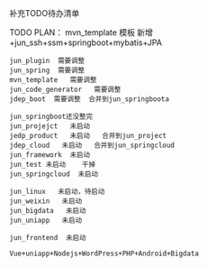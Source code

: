 补充TODO待办清单

TODO PLAN：
  mvn_template
	模板 新增+jun_ssh+ssm+springboot+mybatis+JPA

	jun_plugin  需要调整
	jun_spring  需要调整
	mvn_template   需要调整
	jun_code_generator   需要调整
	jdep_boot  需要调整  合并到jun_springboota

	jun_springboot还没整完
	jun_projejct   未启动
	jedp_product   未启动   合并到jun_project
	jdep_cloud   未启动   合并到jun_springcloud
	jun_framework  未启动
	jun_test 未启动    干掉
	jun_springcloud  未启动  

	jun_linux   未启动，待启动
	jun_weixin   未启动
	jun_bigdata   未启动
	jun_uniapp   未启动

	jun_frontend  未启动  

	Vue+uniapp+Nodejs+WordPress+PHP+Android+Bigdata